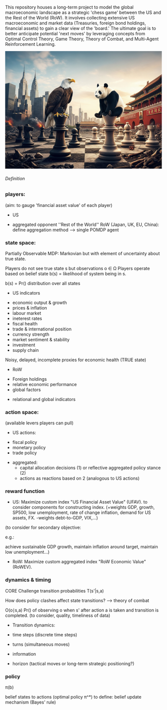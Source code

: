 This repository houses a long-term project to model the global macroeconomic landscape as a strategic 'chess game' between the US and the Rest of the World (RoW). It involves collecting extensive US macroeconomic and market data (Treasuries, foreign bond holdings, financial assets) to gain a clear view of the 'board.' The ultimate goal is to better anticipate potential 'next moves' by leveraging concepts from Optimal Control Theory, Game Theory, Theory of Combat, and Multi-Agent Reinforcement Learning.

![Game Screenshot](images/game.jpg)


###### Definition #######


### players:
(aim: to gauge 'financial asset value' of each player)

* US 

* aggregated opponent ''Rest of the World'' RoW (Japan, UK, EU, China): define aggregation method --> single POMDP agent

### state space:

Partially Observable MDP: Markovian but with element of uncertainty about true state.

Players do not see true state s but observations o ∈ Ω
Players operate based on belief state b(s) = likelihood of system being in s. 

b(s) = Pr() distribution over all states

* US indicators 
 - economic output & growth
 - prices & inflation
 - labour market
 - ineterest rates 
 - fiscal health
 - trade & international position
 - currency strength 
 - market sentiment & stability
 - investment 
 - supply chain

Noisy, delayed, incomplete proxies for economic health (TRUE state)

* RoW
 - Foreign holdings
 - relative economic performance
 - global factors

* relational and global indicators

### action space:
(available levers players can pull) 

* US actions: 
 - fiscal policy 
 - monetary policy 
 - trade policy 

* aggregated:
  - capital allocation decisions (1) or reflective aggregated policy stance (2)
  - actions as reactions based on 2 (analogous to US actions)


### reward function
 
 - US: Maximize custom index "US Financial Asset Value" (UFAV).
   to consider components for constructing index. (+weights GDP, growth, SP500, low unemployment, rate of change inflation, demand for US assets, FX. -weights debt-to-GDP, VIX,...)

(to consider for secondary objective:

e.g.:

achieve sustainable GDP growth, maintain inflation around target, maintain low unemployment...)

 - RoW: Maximize custom aggregated index "RoW Economic Value" (RoWEV).


### dynamics & timing

CORE Challenge
transition probabilities T(s'|s,a)  

How does policy clashes affect state transitions? --> theory of combat

O(o∣s,a) Pr() of observing o when s' after action a is taken and transition is completed. 
(to consider, quality, timeliness of data)

 - Transition dynamics:

 - time steps (discrete time steps)
 - turns (simultaneous moves)
 - information 
 - horizon (tactical moves or long-term strategic positioning?)

### policy
π(b)

belief states to actions (optimal policy π^*)
to define: belief update mechanism (Bayes' rule)